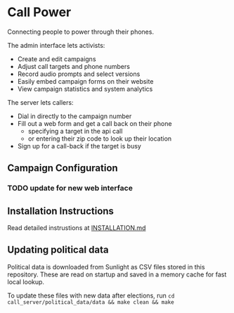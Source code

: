 Call Power
==============

Connecting people to power through their phones.

The admin interface lets activists:

* Create and edit campaigns
* Adjust call targets and phone numbers
* Record audio prompts and select versions
* Easily embed campaign forms on their website
* View campaign statistics and system analytics

The server lets callers:

* Dial in directly to the campaign number
* Fill out a web form and get a call back on their phone
    * specifying a target in the api call
    * or entering their zip code to look up their location
* Sign up for a call-back if the target is busy


Campaign Configuration
----------------------

### TODO update for new web interface


Installation Instructions
-------------------
Read detailed instrustions at [INSTALLATION.md](INSTALLATION.md)


Updating political data
--------------------------------

Political data is downloaded from Sunlight as CSV files stored in this repository. These are read on startup and saved in a memory cache for fast local lookup.

To update these files with new data after elections, run `cd call_server/political_data/data && make clean && make`

